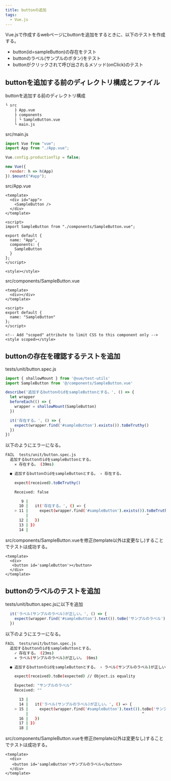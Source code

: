 ```yaml
---
title: buttonの追加
tags:
  - Vue.js
---
```


Vue.jsで作成するwebページにbuttonを追加をするときに、以下のテストを作成する。

- button(id=sampleButton)の存在をテスト
- buttonのラベル(サンプルのボタン)をテスト
- buttonがクリックされて呼び出されるメソッド(onClick)のテスト

## buttonを追加する前のディレクトリ構成とファイル

buttonを追加する前のディレクトリ構成

```sh
└ src
    ├ App.vue
    ├ components
    │ └ SampleButton.vue
    └ main.js
 ```

src/main.js

```javascript
import Vue from "vue";
import App from "./App.vue";

Vue.config.productionTip = false;

new Vue({
  render: h => h(App)
}).$mount("#app");
```

src/App.vue

```vue
<template>
  <div id="app">
    <SampleButton />
  </div>
</template>

<script>
import SampleButton from "./components/SampleButton.vue";

export default {
  name: "App",
  components: {
    SampleButton
  }
};
</script>

<style></style>
```

src/components/SampleButton.vue

```vue
<template>
  <div></div>
</template>

<script>
export default {
  name: "SampleButton"
};
</script>

<!-- Add "scoped" attribute to limit CSS to this component only -->
<style scoped></style>
```

## buttonの存在を確認するテストを追加

tests/unit/button.spec.js

```javascript
import { shallowMount } from '@vue/test-utils'
import SampleButton from '@/components/SampleButton.vue'

describe('追加するbuttonのidをsampleButtonとする。', () => {
  let wrapper
  beforeEach(() => {
    wrapper = shallowMount(SampleButton)
  })

  it('存在する。', () => {
    expect(wrapper.find('#sampleButton').exists()).toBeTruthy()
  })
})
```

以下のようにエラーになる。

```sh
FAIL  tests/unit/button.spec.js
  追加するbuttonのidをsampleButtonとする。
    ✕ 存在する。 (39ms)

  ● 追加するbuttonのidをsampleButtonとする。 › 存在する。

    expect(received).toBeTruthy()

    Received: false

       9 |
      10 |   it('存在する。', () => {
    > 11 |     expect(wrapper.find('#sampleButton').exists()).toBeTruthy()
         |                                                    ^
      12 |   })
      13 | })
      14 |
```

src/components/SampleButton.vueを修正(template以外は変更なし)することでテストは成功する。

```vue
<template>
  <div>
   <button id='sampleButton'></button>
  </div>
</template>
```

## buttonのラベルのテストを追加

tests/unit/button.spec.jsに以下を追加

```javascript
  it('ラベル(サンプルのラベル)が正しい。', () => {
    expect(wrapper.find('#sampleButton').text()).toBe('サンプルのラベル')
  })
```

以下のようにエラーになる。

```sh
FAIL  tests/unit/button.spec.js
  追加するbuttonのidをsampleButtonとする。
    ✓ 存在する。 (23ms)
    ✕ ラベル(サンプルのラベル)が正しい。 (6ms)

  ● 追加するbuttonのidをsampleButtonとする。 › ラベル(サンプルのラベル)が正しい。

    expect(received).toBe(expected) // Object.is equality

    Expected: "サンプルのラベル"
    Received: ""

      13 |
      14 |   it('ラベル(サンプルのラベル)が正しい。', () => {
    > 15 |     expect(wrapper.find('#sampleButton').text()).toBe('サンプルのラベル')
         |                                                  ^
      16 |   })
      17 | })
      18 |
```

src/components/SampleButton.vueを修正(template以外は変更なし)することでテストは成功する。

```vue
<template>
  <div>
   <button id='sampleButton'>サンプルのラベル</button>
  </div>
</template>
```

